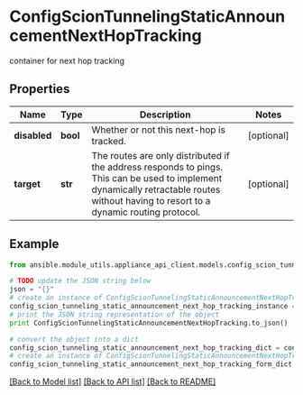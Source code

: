 # ConfigScionTunnelingStaticAnnouncementNextHopTracking

container for next hop tracking

## Properties

Name | Type | Description | Notes
------------ | ------------- | ------------- | -------------
**disabled** | **bool** | Whether or not this next-hop is tracked. | [optional] 
**target** | **str** | The routes are only distributed if the address responds to pings. This can be used to implement dynamically retractable routes without having to resort to a dynamic routing protocol. | [optional] 

## Example

```python
from ansible.module_utils.appliance_api_client.models.config_scion_tunneling_static_announcement_next_hop_tracking import ConfigScionTunnelingStaticAnnouncementNextHopTracking

# TODO update the JSON string below
json = "{}"
# create an instance of ConfigScionTunnelingStaticAnnouncementNextHopTracking from a JSON string
config_scion_tunneling_static_announcement_next_hop_tracking_instance = ConfigScionTunnelingStaticAnnouncementNextHopTracking.from_json(json)
# print the JSON string representation of the object
print ConfigScionTunnelingStaticAnnouncementNextHopTracking.to_json()

# convert the object into a dict
config_scion_tunneling_static_announcement_next_hop_tracking_dict = config_scion_tunneling_static_announcement_next_hop_tracking_instance.to_dict()
# create an instance of ConfigScionTunnelingStaticAnnouncementNextHopTracking from a dict
config_scion_tunneling_static_announcement_next_hop_tracking_form_dict = config_scion_tunneling_static_announcement_next_hop_tracking.from_dict(config_scion_tunneling_static_announcement_next_hop_tracking_dict)
```
[[Back to Model list]](../README.md#documentation-for-models) [[Back to API list]](../README.md#documentation-for-api-endpoints) [[Back to README]](../README.md)


